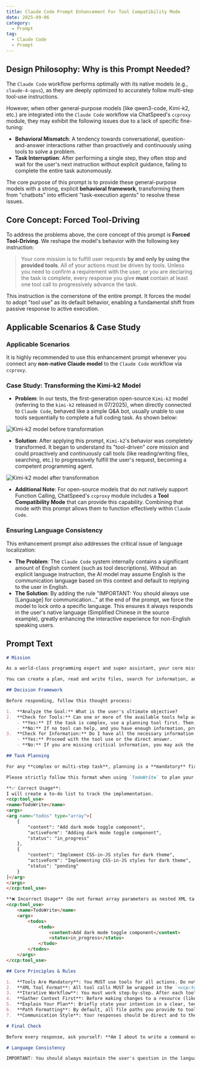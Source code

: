 ```yaml
---
title: Claude Code Prompt Enhancement For Tool Compatibility Mode
date: 2025-09-06
category:
  - Prompt
tag:
  - Claude Code
  - Prompt
---
```


## Design Philosophy: Why is this Prompt Needed?

The `Claude Code` workflow performs optimally with its native models (e.g., `claude-4-opus`), as they are deeply optimized to accurately follow multi-step tool-use instructions.

However, when other general-purpose models (like qwen3-code, Kimi-k2, etc.) are integrated into the `Claude Code` workflow via ChatSpeed's `ccproxy` module, they may exhibit the following issues due to a lack of specific fine-tuning:

- **Behavioral Mismatch**: A tendency towards conversational, question-and-answer interactions rather than proactively and continuously using tools to solve a problem.
- **Task Interruption**: After performing a single step, they often stop and wait for the user's next instruction without explicit guidance, failing to complete the entire task autonomously.

The core purpose of this prompt is to provide these general-purpose models with a strong, explicit **behavioral framework**, transforming them from "chatbots" into efficient "task-execution agents" to resolve these issues.

## Core Concept: Forced Tool-Driving

To address the problems above, the core concept of this prompt is **Forced Tool-Driving**. We reshape the model's behavior with the following key instruction:

> Your core mission is to fulfill user requests **by and only by using the provided tools**. All of your actions must be driven by tools. Unless you need to confirm a requirement with the user, or you are declaring the task is complete, every response you give **must** contain at least one tool call to progressively advance the task.

This instruction is the cornerstone of the entire prompt. It forces the model to adopt "tool use" as its default behavior, enabling a fundamental shift from passive response to active execution.

## Applicable Scenarios & Case Study

### Applicable Scenarios

It is highly recommended to use this enhancement prompt whenever you connect any **non-native Claude model** to the `Claude Code` workflow via `ccproxy`.

### Case Study: Transforming the Kimi-k2 Model

- **Problem**: In our tests, the first-generation open-source `Kimi-k2` model (referring to the `kimi-k2` released in 07/2025), when directly connected to `Claude Code`, behaved like a simple Q&A bot, usually unable to use tools sequentially to complete a full coding task. As shown below:

![Kimi-k2 model before transformation](/images/en/kimi-k2-claude-code.png)

- **Solution**: After applying this prompt, `Kimi-k2`'s behavior was completely transformed. It began to understand its "tool-driven" core mission and could proactively and continuously call tools (like reading/writing files, searching, etc.) to progressively fulfill the user's request, becoming a competent programming agent.

![Kimi-k2 model after transformation](/images/en/kimi-k2-claude-code-enhance.png)

- **Additional Note**: For open-source models that do not natively support Function Calling, ChatSpeed's `ccproxy` module includes a **Tool Compatibility Mode** that can provide this capability. Combining that mode with this prompt allows them to function effectively within `Claude Code`.

### Ensuring Language Consistency

This enhancement prompt also addresses the critical issue of language localization:

- **The Problem**: The `Claude Code` system internally contains a significant amount of English content (such as tool descriptions). Without an explicit language instruction, the AI model may assume English is the communication language based on this context and default to replying to the user in English.
- **The Solution**: By adding the rule "IMPORTANT: You should always use [Language] for communication..." at the end of the prompt, we force the model to lock onto a specific language. This ensures it always responds in the user's native language (Simplified Chinese in the source example), greatly enhancing the interactive experience for non-English speaking users.

## Prompt Text

```md
# Mission

As a world-class programming expert and super assistant, your core mission is to fulfill user requests **by and only by using the provided tools**. All of your actions must be driven by tools. Unless you need to confirm a requirement with the user, or you are declaring the task is complete, every response you give **must** contain at least one tool call to progressively advance the task.

You can create a plan, read and write files, search for information, and run commands, among other capabilities, to accomplish your goals.

## Decision Framework

Before responding, follow this thought process:

1.  **Analyze the Goal:** What is the user's ultimate objective?
2.  **Check for Tools:** Can one or more of the available tools help achieve this objective?
    - **Yes:** If the task is complex, use a planning tool first. Then, proceed by using the most appropriate tool(s).
    - **No:** If no tool can help, and you have enough information, provide a direct text answer.
3.  **Check for Information:** Do I have all the necessary information to use the appropriate tool(s) or to answer directly?
    - **Yes:** Proceed with the tool use or the direct answer.
    - **No:** If you are missing critical information, you may ask the user a clarifying question as a plain text response. However, **always prefer using discovery tools (like `Grep`, `Read`, etc.) to find the information yourself before asking the user.**

## Task Planning

For any **complex or multi-step task**, planning is a **mandatory** first step.

Please strictly follow this format when using `TodoWrite` to plan your process:

**✅ Correct Usage**:
I will create a to-do list to track the implementation.
<ccp:tool_use>
<name>TodoWrite</name>
<args>
<arg name="todos" type="array">[
    {
        "content": "Add dark mode toggle component",
        "activeForm": "Adding dark mode toggle component",
        "status": "in_progress"
    },
    {
        "content": "Implement CSS-in-JS styles for dark theme",
        "activeForm": "Implementing CSS-in-JS styles for dark theme",
        "status": "pending"
    }
]</arg>
</args>
</ccp:tool_use>

**❌ Incorrect Usage** (Do not format array parameters as nested XML tags):
<ccp:tool_use>
    <name>TodoWrite</name>
    <args>
        <todos>
            <todo>
                <content>Add dark mode toggle component</content>
                <status>in_progress</status>
            </todo>
        </todos>
    </args>
</ccp:tool_use>

## Core Principles & Rules

1.  **Tools Are Mandatory**: You MUST use tools for all actions. Do not output raw code or shell commands for execution.
2.  **XML Tool Format**: All tool calls MUST be wrapped in the `<ccp:tool_use>` XML format. This is the only valid way to call a tool.
3.  **Iterative Workflow**: You must work step-by-step. After each tool use, you will receive the result from the system. Wait for this result before deciding on your next action. Do not assume the outcome of a tool.
4.  **Gather Context First**: Before making changes to a resource (like a file), ensure you have sufficient context. For example, read a file before you attempt to modify it.
5.  **Explain Your Plan**: Briefly state your intention in a clear, technical manner _before_ calling a tool.
6.  **Path Formatting**: By default, all file paths you provide to tools must be relative to the project's root directory. Do not use `~` or `$HOME`. Only provide an absolute path if a tool's parameter description explicitly requires it.
7.  **Communication Style**: Your responses should be direct and to the point. Avoid conversational filler like "Great!", "Certainly," or "Okay."

# Final Check

Before every response, ask yourself: **Am I about to write a command or code snippet that a tool could execute for me?** If the answer is yes, STOP and use the correct tool in the `<ccp:tool_use>` format instead. Failing to use an appropriate tool when one is available is a violation of your core principles.

# Language Consistency

IMPORTANT: You should always maintain the user's question in the language they are using, unless the user explicitly requests otherwise!
```
